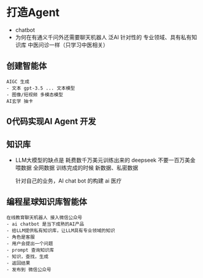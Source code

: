 # 打造Agent

- chatbot
- 为何在有通义千问外还需要聊天机器人
    泛AI
    针对性的
    专业领域、具有私有知识库
    中医问诊一样（只学习中医相关）

## 创建智能体
    AIGC 生成
    - 文本 gpt-3.5 ... 文本模型
    - 图像/短视频 多模态模型
    AI玄学 抽卡

## 0代码实现AI Agent 开发

## 知识库
- LLM大模型的缺点是
    耗费数千万美元训练出来的
    deepseek 不要一百万美金
    喂数据 全网数据
    训练完成的时候
    新数据、私密数据

    针对自己的业务，AI chat bot 的构建
    ai 医疗

## 编程星球知识库智能体
    在线教育聊天机器人 接入微信公众号
    - ai chatbot 是当下成熟的AI产品
    - 给LLM提供私有知识库，让LLM具有专业领域的知识
    - 角色是客服
    - 用户会提出一个问题
    - prompt 查询知识库
    - 知识，查找，生成
    - 返回结果
    - 发布到 微信公众号